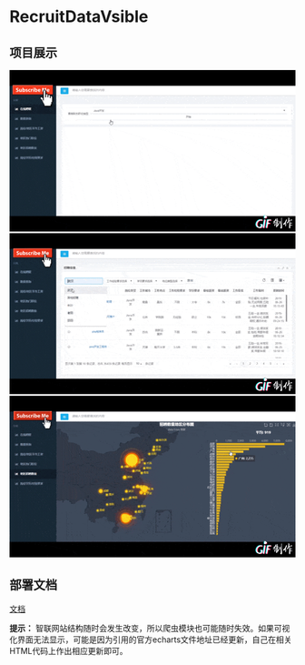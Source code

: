 # RecruitDataVsible #

## 项目展示 ##  

![](https://github.com/BATFOR/MyImg/blob/master/20191014111336583.gif)
![](https://github.com/BATFOR/MyImg/blob/master/20191014111356948.gif?raw=true)
![](https://github.com/BATFOR/MyImg/blob/master/20191014111412966.gif?raw=true)

## 部署文档 ##  

[文档](http://www.facesjoy.cn/article/2019/10/24/17.html )

**提示：** 智联网站结构随时会发生改变，所以爬虫模块也可能随时失效。如果可视化界面无法显示，可能是因为引用的官方echarts文件地址已经更新，自己在相关HTML代码上作出相应更新即可。
